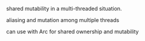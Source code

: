 


shared mutability in a multi-threaded situation.

aliasing and mutation among multiple threads

can use with Arc for shared ownership and mutability